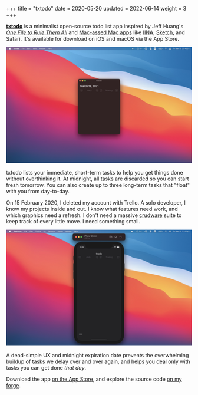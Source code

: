 +++
title = "txtodo"
date = 2020-05-20
updated = 2022-06-14
weight = 3
+++

[**txtodo**] is a minimalist open-source todo list app inspired by Jeff
Huang's [*One File to Rule Them All*] and [Mac-assed Mac apps] like
[IINA], [Sketch], and Safari. It's available for download on iOS and
macOS via the App Store.

<!-- more -->

![txtodo on MacOS Big Sur, with no tasks][macos]

txtodo lists your immediate, short-term tasks to help you get things
done without overthinking it. At midnight, all tasks are discarded so
you can start fresh tomorrow. You can also create up to three long-term
tasks that "float" with you from day-to-day.

On 15 February 2020, I deleted my account with Trello. A solo developer,
I know my projects inside and out. I know what features need work, and
which graphics need a refresh. I don't need a massive [crudware] suite
to keep track of every little move. I need something small.

![txtodo on iOS 14, with no tasks][ios]

A dead-simple UX and midnight expiration date prevents the overwhelming
buildup of tasks we delay over and over again, and helps you deal only
with tasks you can get done *that day*.

Download the app [on the App Store], and explore the source code [on my
forge].

[**txtodo**]: https://txtodo.app/
[*One File to Rule Them All*]: https://jeffhuang.com/productivity_text_file/
[Mac-assed Mac apps]: https://daringfireball.net/linked/2020/03/20/mac-assed-mac-apps
[IINA]: https://iina.io/
[Sketch]: https://www.sketch.com/

[macos]: blank.jpg
[crudware]: http://catb.org/jargon/html/C/crudware.html
[ios]: simulator.jpg

[on the App Store]: https://apps.apple.com/us/app/txtodo/id1504609185
[on my forge]: https://git.figbert.com/txtodo/
